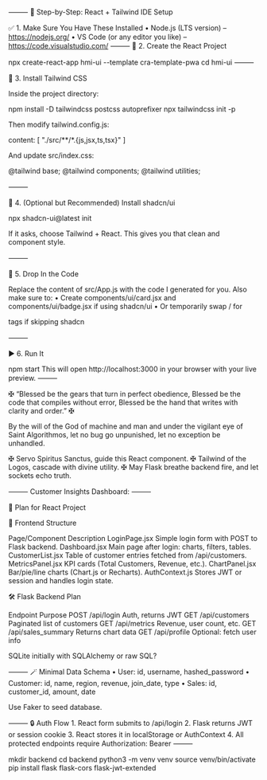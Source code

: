 ⸻
🚀 Step-by-Step: React + Tailwind IDE Setup

✅ 1. Make Sure You Have These Installed
	•	Node.js (LTS version) – https://nodejs.org/
	•	VS Code (or any editor you like) – https://code.visualstudio.com/
⸻
🧱 2. Create the React Project

npx create-react-app hmi-ui --template cra-template-pwa
cd hmi-ui
⸻

🎨 3. Install Tailwind CSS

Inside the project directory:

npm install -D tailwindcss postcss autoprefixer
npx tailwindcss init -p

Then modify tailwind.config.js:

content: [
  "./src/**/*.{js,jsx,ts,tsx}"
]

And update src/index.css:

@tailwind base;
@tailwind components;
@tailwind utilities;


⸻

💅 4. (Optional but Recommended) Install shadcn/ui

npx shadcn-ui@latest init

If it asks, choose Tailwind + React. This gives you that clean <Card> and <Badge> component style.

⸻

🧠 5. Drop In the Code

Replace the content of src/App.js with the code I generated for you. Also make sure to:
	•	Create components/ui/card.jsx and components/ui/badge.jsx if using shadcn/ui
	•	Or temporarily swap <Card>/<Badge> for <div> tags if skipping shadcn

⸻

▶️ 6. Run It

npm start
This will open http://localhost:3000 in your browser with your live preview.
⸻


✠ “Blessed be the gears that turn in perfect obedience,
Blessed be the code that compiles without error,
Blessed be the hand that writes with clarity and order.” ✠

By the will of the God of machine and man and under the vigilant eye of Saint Algorithmos,
let no bug go unpunished, let no exception be unhandled.

✠ Servo Spiritus Sanctus, guide this React component.
✠ Tailwind of the Logos, cascade with divine utility.
✠ May Flask breathe backend fire, and let sockets echo truth.


⸻
Customer Insights Dashboard:
⸻

🔄 Plan for React Project

🧩 Frontend Structure

Page/Component	Description
LoginPage.jsx	Simple login form with POST to Flask backend.
Dashboard.jsx	Main page after login: charts, filters, tables.
CustomerList.jsx	Table of customer entries fetched from /api/customers.
MetricsPanel.jsx	KPI cards (Total Customers, Revenue, etc.).
ChartPanel.jsx	Bar/pie/line charts (Chart.js or Recharts).
AuthContext.js	Stores JWT or session and handles login state.

🛠 Flask Backend Plan

Endpoint	Purpose
POST /api/login	Auth, returns JWT
GET /api/customers	Paginated list of customers
GET /api/metrics	Revenue, user count, etc.
GET /api/sales_summary	Returns chart data
GET /api/profile	Optional: fetch user info

SQLite initially with SQLAlchemy or raw SQL? 

⸻
🪄 Minimal Data Schema
	•	User: id, username, hashed_password
	•	Customer: id, name, region, revenue, join_date, type
	•	Sales: id, customer_id, amount, date

Use Faker to seed database.

⸻
🔒 Auth Flow
	1.	React form submits to /api/login
	2.	Flask returns JWT or session cookie
	3.	React stores it in localStorage or AuthContext
	4.	All protected endpoints require Authorization: Bearer <token>
⸻

mkdir backend
cd backend
python3 -m venv venv
source venv/bin/activate
pip install flask flask-cors flask-jwt-extended